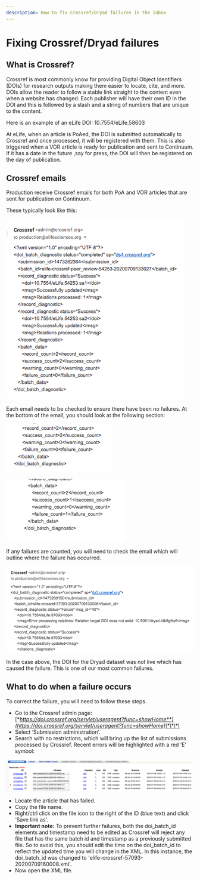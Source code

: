 ```yaml
---
description: How to fix Crossref/Dryad failures in the inbox
---
```


# Fixing Crossref/Dryad failures

## What is Crossref? 

Crossref is most commonly know for providing Digital Object Identifiers \(DOIs\) for research outputs making them easier to locate, cite, and more. DOIs allow the reader to follow a stable link straight to the content even when a website has changed. Each publisher will have their own ID in the DOI and this is followed by a slash and a string of numbers that are unique to the content. 

Here is an example of an eLife DOI: 10.7554/eLife.58603

At eLife, when an article is PoAed, the DOI is submitted automatically to Crossref and once processed, it will be registered with them. This is also triggered when a VOR article is ready for publication and sent to Continuum. If it has a date in the future ,say for press, the DOI will then be registered on the day of publication.  

## Crossref emails

Production receive Crossref emails for both PoA and VOR articles that are sent for publication on Continuum. 

These typically look like this: 

![](../.gitbook/assets/screen-shot-2020-07-09-at-15.24.59.png)

Each email needs to be checked to ensure there have been no failures. At the bottom of the email, you should look at the following section: 

![Success! ](../.gitbook/assets/screen-shot-2020-07-09-at-15.27.17.png)

![Oh dear, we have a failure. ](../.gitbook/assets/screen-shot-2020-07-09-at-15.29.43.png)

If any failures are counted, you will need to check the email which will outline where the failure has occurred. 

![](../.gitbook/assets/screen-shot-2020-07-09-at-15.30.41.png)

In the case above, the DOI for the Dryad dataset was not live which has caused the failure. This is one of our most common failures.

## What to do when a failure occurs 

To correct the failure, you will need to follow these steps. 

* Go to the Crossref admin page: [**https://doi.crossref.org/servlet/useragent?func=showHome**](https://doi.crossref.org/servlet/useragent?func=showHome)\*\*\*\*
* Select ‘Submission administration’.
* Search with no restrictions, which will bring up the list of submissions processed by Crossref. Recent errors will be highlighted with a red ‘E’ symbol:

![](../.gitbook/assets/screen-shot-2020-07-09-at-15.39.22.png)

* Locate the article that has failed.
* Copy the file name.
* Right/ctrl click on the file icon to the right of the ID \(blue text\) and click ‘Save link as’.
* **Important note:** To prevent further failures, both the doi\_batch\_id elements and timestamp need to be edited as Crossref will reject any file that has the same batch id and timestamp as a previously submitted file. So to avoid this, you should edit the time on the doi\_batch\_id to reflect the updated time you will change in the XML. In this instance, the doi\_batch\_id was changed to 'elife-crossref-57093-20200709160008.xml'.
* Now open the XML file.











